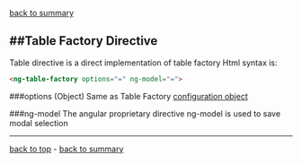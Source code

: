 ﻿[back to summary](summary.md)

##Table Factory Directive
------------------------------------------------------------------------
Table directive is a direct implementation of table factory
Html syntax is:

```html
<ng-table-factory options="=" ng-model="=">
```


###options
(Object) Same as Table Factory [configuration object](docs-configuration-table.md)


###ng-model
The angular proprietary directive ng-model is used to save modal selection 

------------------------------------------------------------------------

[back to top](#table-factory-directive) - [back to summary](summary.md)
